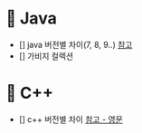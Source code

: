 # 📍 Java
* [] java 버전별 차이(7, 8, 9..) [참고](https://ggomi.github.io/jdk-version/)
* [] 가비지 컬렉션

# 📍 C++
* [] c++ 버전별 차이 [참고 - 영문](https://github.com/AnthonyCalandra/modern-cpp-features)
